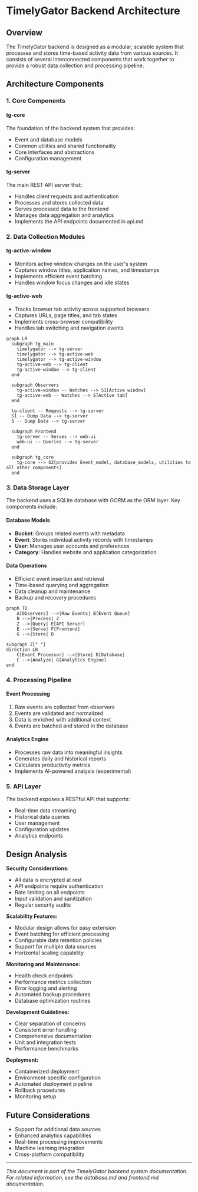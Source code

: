 # TimelyGator Backend Architecture

## Overview
The TimelyGator backend is designed as a modular, scalable system that processes and stores time-based activity data from various sources. It consists of several interconnected components that work together to provide a robust data collection and processing pipeline.

## Architecture Components

### 1. Core Components

#### tg-core
The foundation of the backend system that provides:

- Event and database models
- Common utilities and shared functionality
- Core interfaces and abstractions
- Configuration management

#### tg-server
The main REST API server that:

- Handles client requests and authentication
- Processes and stores collected data
- Serves processed data to the frontend
- Manages data aggregation and analytics
- Implements the API endpoints documented in api.md

### 2. Data Collection Modules

#### tg-active-window

- Monitors active window changes on the user's system
- Captures window titles, application names, and timestamps
- Implements efficient event batching
- Handles window focus changes and idle states

#### tg-active-web

- Tracks browser tab activity across supported browsers
- Captures URLs, page titles, and tab states
- Implements cross-browser compatibility
- Handles tab switching and navigation events

```mermaid
graph LR
  subgraph tg_main
    timelygator --> tg-server
    timelygator --> tg-active-web
    timelygator --> tg-active-window
    tg-active-web --> tg-client
    tg-active-window --> tg-client
  end

  subgraph Observers
    tg-active-window -- Watches --> S1[Active window]
    tg-active-web -- Watches --> S[Active tab]
  end

  tg-client -- Requests --> tg-server
  S1 -- Dump Data --> tg-server
  S -- Dump Data --> tg-server

  subgraph Frontend
    tg-server -- Serves --> web-ui
    web-ui -- Queries --> tg-server
  end

  subgraph tg_core
    tg-core --> S2[provides Event_model, database_models, utilities to all other components]
  end
```

### 3. Data Storage Layer

The backend uses a SQLite database with GORM as the ORM layer. Key components include:

#### Database Models

- **Bucket**: Groups related events with metadata
- **Event**: Stores individual activity records with timestamps
- **User**: Manages user accounts and preferences
- **Category**: Handles website and application categorization

#### Data Operations
- Efficient event insertion and retrieval
- Time-based querying and aggregation
- Data cleanup and maintenance
- Backup and recovery procedures

```mermaid
graph TD
    A[Observers] -->|Raw Events| B[Event Queue]
    B -->|Process| Z
    Z -->|Query| E[API Server]
    E -->|Serve| F[Frontend]
    G -->|Store| D

subgraph Z[" "]
direction LR
    C[Event Processor] -->|Store| D[Database]
    C -->|Analyze| G[Analytics Engine]
end
```

### 4. Processing Pipeline

#### Event Processing

1. Raw events are collected from observers
2. Events are validated and normalized
3. Data is enriched with additional context
4. Events are batched and stored in the database

#### Analytics Engine

- Processes raw data into meaningful insights
- Generates daily and historical reports
- Calculates productivity metrics
- Implements AI-powered analysis (experimental)

### 5. API Layer

The backend exposes a RESTful API that supports:

- Real-time data streaming
- Historical data queries
- User management
- Configuration updates
- Analytics endpoints

## Design Analysis

**Security Considerations:**

* All data is encrypted at rest
* API endpoints require authentication
* Rate limiting on all endpoints
* Input validation and sanitization
* Regular security audits

**Scalability Features:**

* Modular design allows for easy extension
* Event batching for efficient processing
* Configurable data retention policies
* Support for multiple data sources
* Horizontal scaling capability

**Monitoring and Maintenance:**

* Health check endpoints
* Performance metrics collection
* Error logging and alerting
* Automated backup procedures
* Database optimization routines

**Development Guidelines:**

* Clear separation of concerns
* Consistent error handling
* Comprehensive documentation
* Unit and integration tests
* Performance benchmarks

**Deployment:**

* Containerized deployment
* Environment-specific configuration
* Automated deployment pipeline
* Rollback procedures
* Monitoring setup

## Future Considerations

- Support for additional data sources
- Enhanced analytics capabilities
- Real-time processing improvements
- Machine learning integration
- Cross-platform compatibility

---

*This document is part of the TimelyGator backend system documentation. For related information, see the database.md and frontend.md documentation.*
